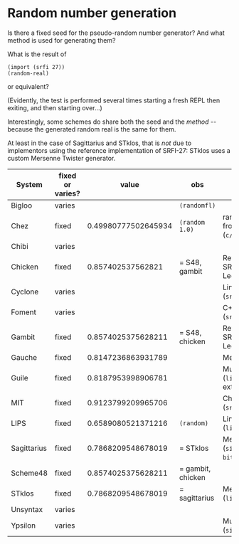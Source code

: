 # Random number generation

Is there a fixed seed for the pseudo-random number generator?
And what method is used for generating them?

What is the result of

```
(import (srfi 27))
(random-real)
```

or equivalent?

(Evidently, the test is performed several times starting a 
fresh REPL then exiting, and then starting over...)

Interestingly, some schemes do share both the seed and the
*method* -- because the generated random real is the same for them.

At least in the case of Sagittarius and STklos, that is *not* due to
implementors using the reference implementation of SRFI-27: STklos
uses a custom Mersenne Twister generator.

| System      | fixed or varies? | value               | obs               | PRNG method                                                                    |
|-------------|------------------|---------------------|-------------------|--------------------------------------------------------------------------------|
| Bigloo      | varies           |                     | `(randomfl)`      |                                                                                |
| Chez        | fixed            | 0.49980777502645934 | `(random 1.0)`    | random seed generated from thread context. (`c/number.c`)                      |
| Chibi       | varies           |                     |                   |                                                                                |
| Chicken     | fixed            | 0.857402537562821   | = S48, gambit     | Reference implementation of SRFI-27 (based on Pierre Lecuyer's MRG32K3A)       |
| Cyclone     | varies           |                     |                   | Linear Congruential (`srfi/27.sld`)                                            |
| Foment      | varies           |                     |                   | C++ `<random>`     (`src/random.cpp`)                                          |
| Gambit      | fixed            | 0.8574025375628211  | = S48, chicken    | Reference implementation of SRFI-27 (based on Pierre Lecuyer's MRG32K3A)       |
| Gauche      | fixed            | 0.8147236863931789  |                   | Mersenne Twister                                                               |
| Guile       | fixed            | 0.8187953998906781  |                   | Multiply With Carry (`libguile/random.c`); also external?  (`lib/getrandom.c`) |
| MIT         | fixed            | 0.9123799209965706  |                   | ChaCha20 (`src/runtime/random.scm`)                                            |
| LIPS        | fixed            | 0.6589080521371216  | `(random)`        | Linear Congruential (`lib/R5RS.scm`)                                           |
| Sagittarius | fixed            | 0.7868209548678019  | = STklos          | Mersenne Twister (`sitelib/srfi/%3a27/random-bits.scm`)                        |
| Scheme48    | fixed            | 0.8574025375628211  | = gambit, chicken |                                                                                |
| STklos      | fixed            | 0.7868209548678019  | = sagittarius     | Mersenne Twister (`lib/srfi/27.{stk,c}`)                                       |
| Unsyntax    | varies           |                     |                   |                                                                                |
| Ypsilon     | varies           |                     |                   | Multiply With Carry (`sitelib/srfi/27.scm`)                                    |

